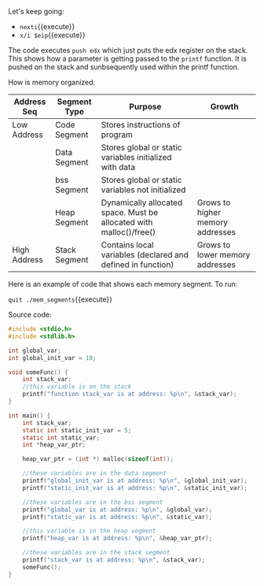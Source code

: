 Let's keep going:

* `nexti`{{execute}}
* `x/i $eip`{{execute}}

The code executes `push edx` which just puts the edx register on the stack. This shows how a parameter is getting passed to the `printf` function. It is pushed on the stack and sunbsequently used within the printf function.

How is memory organized:

|Address Seq|Segment Type|Purpose|Growth|
|--------|--------|--------|----|
|Low Address|Code Segment|Stores instructions of program
||Data Segment|Stores global or static variables initialized with data|
||bss Segment|Stores global or static variables not initialized
||Heap Segment|Dynamically allocated space. Must be allocated with malloc()/free()|Grows to higher memory addresses
|High Address|Stack Segment|Contains local variables (declared and defined in function)|Grows to lower memory addresses


Here is an example of code that shows each memory segment. To run:

`quit
./mem_segments`{{execute}}


Source code:

```c
#include <stdio.h>
#include <stdlib.h>

int global_var;
int global_init_var = 10;

void someFunc() {
    int stack_var;
    //this variable is on the stack    
    printf("function stack_var is at address: %p\n", &stack_var);
}

int main() {
    int stack_var; 
    static int static_init_var = 5;
    static int static_var;
    int *heap_var_ptr;

    heap_var_ptr = (int *) malloc(sizeof(int));

    //these variables are in the data segment
    printf("global_init_var is at address: %p\n", &global_init_var);
    printf("static_init_var is at address: %p\n", &static_init_var);

    //these variables are in the bss segment
    printf("global_var is at address: %p\n", &global_var);
    printf("static_var is at address: %p\n", &static_var);

    //this variable is in the heap segment
    printf("heap_var is at address: %p\n", &heap_var_ptr);

    //these variables are in the stack segment
    printf("stack_var is at address: %p\n", &stack_var);
    someFunc();
}
```
